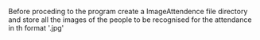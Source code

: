 Before proceding to the program create a ImageAttendence file directory and store all the images of the people to be recognised for the attendance in th format '.jpg' 
